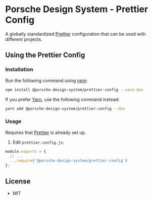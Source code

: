 # Porsche Design System - Prettier Config

A globally standardized [Prettier](https://prettier.io) configuration that can be used with different projects.

## Using the Prettier Config

### Installation

Run the following command using [npm](https://www.npmjs.com):

```bash
npm install @porsche-design-system/prettier-config --save-dev
```

If you prefer [Yarn](https://yarnpkg.com), use the following command instead:

```bash
yarn add @porsche-design-system/prettier-config --dev
```

### Usage
Requires that [Prettier](https://prettier.io) is already set up.

1.  Edit `prettier.config.js`:

```js
module.exports = {
  // ...
  ...require('@porsche-design-system/prettier-config')
};
```

## License

- MIT
